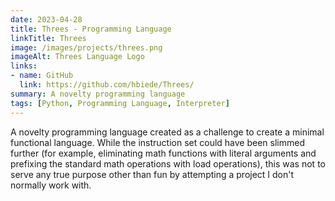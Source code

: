 ```yaml
---
date: 2023-04-28
title: Threes - Programming Language
linkTitle: Threes
image: /images/projects/threes.png
imageAlt: Threes Language Logo
links:
- name: GitHub
  link: https://github.com/hbiede/Threes/
summary: A novelty programming language
tags: [Python, Programming Language, Interpreter]
---
```


A novelty programming language created as a challenge to create a minimal functional
language. While the instruction set could have been slimmed further (for example,
eliminating math functions with literal arguments and prefixing the standard math
operations with load operations), this was not to serve any true purpose other than fun by
attempting a project I don't normally work with.
